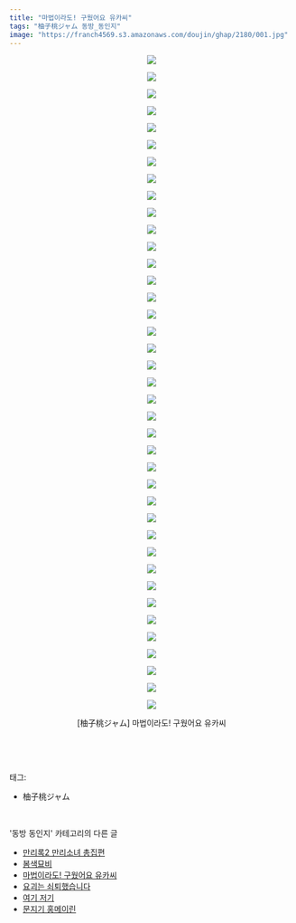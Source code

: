 ```yaml
---
title: "마법이라도! 구웠어요 유카씨"
tags: "柚子桃ジャム 동방_동인지"
image: "https://franch4569.s3.amazonaws.com/doujin/ghap/2180/001.jpg"
---
```

<div class="article">
<p style="text-align: center; clear: none; float: none;"><img src="{{ site.imgserver2 }}/ghap/2180/001.jpg"/></p>
<p style="text-align: center; clear: none; float: none;"><img src="{{ site.imgserver2 }}/ghap/2180/002.jpg"/></p>
<p style="text-align: center; clear: none; float: none;"><img src="{{ site.imgserver2 }}/ghap/2180/003.jpg"/></p>
<p style="text-align: center; clear: none; float: none;"><img src="{{ site.imgserver2 }}/ghap/2180/004.jpg"/></p>
<p style="text-align: center; clear: none; float: none;"><img src="{{ site.imgserver2 }}/ghap/2180/005.jpg"/></p>
<p style="text-align: center; clear: none; float: none;"><img src="{{ site.imgserver2 }}/ghap/2180/006.jpg"/></p>
<p style="text-align: center; clear: none; float: none;"><img src="{{ site.imgserver2 }}/ghap/2180/007.jpg"/></p>
<p style="text-align: center; clear: none; float: none;"><img src="{{ site.imgserver2 }}/ghap/2180/008.jpg"/></p>
<p style="text-align: center; clear: none; float: none;"><img src="{{ site.imgserver2 }}/ghap/2180/009.jpg"/></p>
<p style="text-align: center; clear: none; float: none;"><img src="{{ site.imgserver2 }}/ghap/2180/010.jpg"/></p>
<p style="text-align: center; clear: none; float: none;"><img src="{{ site.imgserver2 }}/ghap/2180/011.jpg"/></p>
<p style="text-align: center; clear: none; float: none;"><img src="{{ site.imgserver2 }}/ghap/2180/012.jpg"/></p>
<p style="text-align: center; clear: none; float: none;"><img src="{{ site.imgserver2 }}/ghap/2180/013.jpg"/></p>
<p style="text-align: center; clear: none; float: none;"><img src="{{ site.imgserver2 }}/ghap/2180/014.jpg"/></p>
<p style="text-align: center; clear: none; float: none;"><img src="{{ site.imgserver2 }}/ghap/2180/015.jpg"/></p>
<p style="text-align: center; clear: none; float: none;"><img src="{{ site.imgserver2 }}/ghap/2180/016.jpg"/></p>
<p style="text-align: center; clear: none; float: none;"><img src="{{ site.imgserver2 }}/ghap/2180/017.jpg"/></p>
<p style="text-align: center; clear: none; float: none;"><img src="{{ site.imgserver2 }}/ghap/2180/018.jpg"/></p>
<p style="text-align: center; clear: none; float: none;"><img src="{{ site.imgserver2 }}/ghap/2180/019.jpg"/></p>
<p style="text-align: center; clear: none; float: none;"><img src="{{ site.imgserver2 }}/ghap/2180/020.jpg"/></p>
<p style="text-align: center; clear: none; float: none;"><img src="{{ site.imgserver2 }}/ghap/2180/021.jpg"/></p>
<p style="text-align: center; clear: none; float: none;"><img src="{{ site.imgserver2 }}/ghap/2180/022.jpg"/></p>
<p style="text-align: center; clear: none; float: none;"><img src="{{ site.imgserver2 }}/ghap/2180/023.jpg"/></p>
<p style="text-align: center; clear: none; float: none;"><img src="{{ site.imgserver2 }}/ghap/2180/024.jpg"/></p>
<p style="text-align: center; clear: none; float: none;"><img src="{{ site.imgserver2 }}/ghap/2180/025.jpg"/></p>
<p style="text-align: center; clear: none; float: none;"><img src="{{ site.imgserver2 }}/ghap/2180/026.jpg"/></p>
<p style="text-align: center; clear: none; float: none;"><img src="{{ site.imgserver2 }}/ghap/2180/027.jpg"/></p>
<p style="text-align: center; clear: none; float: none;"><img src="{{ site.imgserver2 }}/ghap/2180/028.jpg"/></p>
<p style="text-align: center; clear: none; float: none;"><img src="{{ site.imgserver2 }}/ghap/2180/029.jpg"/></p>
<p style="text-align: center; clear: none; float: none;"><img src="{{ site.imgserver2 }}/ghap/2180/030.jpg"/></p>
<p style="text-align: center; clear: none; float: none;"><img src="{{ site.imgserver2 }}/ghap/2180/031.jpg"/></p>
<p style="text-align: center; clear: none; float: none;"><img src="{{ site.imgserver2 }}/ghap/2180/032.jpg"/></p>
<p style="text-align: center; clear: none; float: none;"><img src="{{ site.imgserver2 }}/ghap/2180/033.jpg"/></p>
<p style="text-align: center; clear: none; float: none;"><img src="{{ site.imgserver2 }}/ghap/2180/034.jpg"/></p>
<p style="text-align: center; clear: none; float: none;"><img src="{{ site.imgserver2 }}/ghap/2180/035.jpg"/></p>
<p style="text-align: center; clear: none; float: none;"><img src="{{ site.imgserver2 }}/ghap/2180/036.jpg"/></p>
<p style="text-align: center; clear: none; float: none;"><img src="{{ site.imgserver2 }}/ghap/2180/037.jpg"/></p>
<p style="text-align: center; clear: none; float: none;"><img src="{{ site.imgserver2 }}/ghap/2180/038.jpg"/></p>
<p style="text-align: center; clear: none; float: none;"><img src="{{ site.imgserver2 }}/ghap/2180/039.jpg"/></p>
<p style="text-align: center; clear: none; float: none;">[柚子桃ジャム] 마법이라도! 구웠어요 유카씨</p>
<p><br/></p>
</div><br/>
<div class="tagTrail">
<p>태그: </p>
<ul>
<li>柚子桃ジャム</li>
</ul>
</div><br/>
<div class="another">
<p>'동방 동인지' 카테고리의 다른 글</p>
<ul>
<li><a href="/ghap_2184">만리록2  만리소녀 총집편</a></li>
<li><a href="/ghap_2181">봄색묘비</a></li>
<li><a href="/ghap_2180">마법이라도! 구웠어요 유카씨</a></li>
<li><a href="/ghap_2179">요괴는 쇠퇴했습니다</a></li>
<li><a href="/ghap_2178">여기 저기</a></li>
<li><a href="/ghap_2177">문지기 홍메이린</a></li>
</ul>
</div><br/>
<div class="cb_module cb_fluid">
<div class="cb_wrt cb_profile">
</div><!-- commentList close -->
</div><br/>
